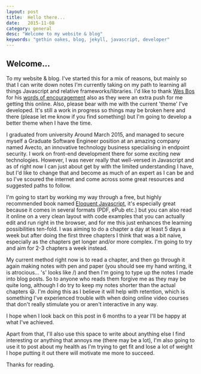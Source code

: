 ```yaml
---
layout: post
title:  Hello there...
date:   2015-11-08
category: general
desc: "Welcome to my website & blog"
keywords: "gethin oakes, blog, jekyll, javascript, developer"
---
```


## Welcome...
To my website & blog. I've started this for a mix of reasons, but mainly so that I can write down notes I'm currently taking on my path to learning all things Javascript and relative frameworks/libraries. I'd like to thank [Wes Bos](http://wesbos.com/) for his [words of encouragement](https://github.com/wesbos/ama/issues/57) also as they were an extra push for me getting this online. Also, please bear with me with the current 'theme' I've developed. It's still a work in progress so things may be broken here and there (please let me know if you find something) but I'm going to develop a better theme when I have the time.

I graduated from university Around March 2015, and managed to secure myself a Graduate Software Engineer position at an amazing company named Avecto, an innovative technology business specialising in endpoint security. I work on front-end development there for some exciting new technologies. However, I was never really that well-versed in Javascript and as of right now I can just about get by with the limited understanding I have, but I'd like to change that and become as much of an expert as I can be and so I've scoured the internet and come across some great resources and suggested paths to follow.

I'm going to start by working my way through a free, but highly recommended book named [Eloquent Javascript](http://eloquentjavascript.net/), it's especially great because it comes in several formats (PDF, ePub etc.) but you can also read it online on a very clean layout with code examples that you can actually edit and run right in the browser, and for me this just enhances the learning possibilities ten-fold. I was aiming to do a chapter a day at least 5 days a week but after doing the first three chapters I think that was a bit naive, especially as the chapters get longer and/or more complex. I'm going to try and aim for 2-3 chapters a week instead.

My current method right now is to read a chapter, and then go through it again making notes with pen and paper (you should see my hand writing, it is atrocious... 's' looks like /) and then I'm going to type up the notes I made into blog posts. So to anyone who reads them forgive me as they may be quite long, although I do try to keep my notes shorter than the actual chapters 😃. I'm doing this as I believe it will help with retention, which is something I've experienced trouble with when doing online video courses that don't really stimulate you or aren't interactive in any way.

I hope when I look back on this post in 6 months to a year I'll be happy at what I've achieved.

Apart from that, I'll also use this space to write about anything else I find interesting or anything that annoys me (there may be a lot), I'm also going to use it to post about my health as I'm trying to get fit and lose a lot of weight I hope putting it out there will motivate me more to succeed. 

Thanks for reading.